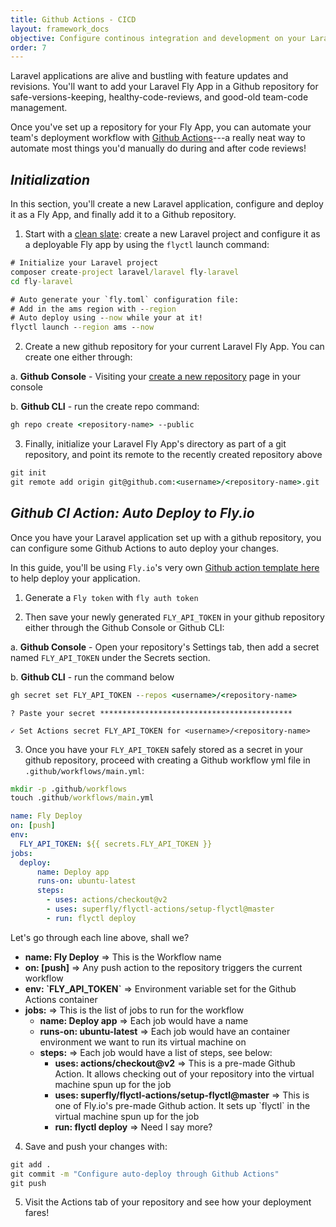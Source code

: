 ```yaml
---
title: Github Actions - CICD
layout: framework_docs
objective: Configure continous integration and development on your Laravel Fly App through Github. 
order: 7
---
```


Laravel applications are alive and bustling with feature updates and revisions. You'll want to add your Laravel Fly App in a Github repository for safe-versions-keeping, healthy-code-reviews, and good-old team-code management.

Once you've set up a repository for your Fly App, you can automate your team's deployment workflow with [Github Actions](https://docs.github.com/en/actions)---a really neat way to automate most things you'd manually do during and after code reviews!

## _Initialization_
In this section, you'll create a new Laravel application, configure and deploy it as a Fly App, and finally add it to a Github repository.

1) Start with a [clean slate](/docs/laravel/): create a new Laravel project and configure it as a deployable Fly app by using the `flyctl` launch command:

```cmd
# Initialize your Laravel project
composer create-project laravel/laravel fly-laravel
cd fly-laravel

# Auto generate your `fly.toml` configuration file: 
# Add in the ams region with --region
# Auto deploy using --now while your at it!
flyctl launch --region ams --now
```

2) Create a new github repository for your current Laravel Fly App. You can create one either through:

a. <b>Github Console</b> - Visiting your [create a new repository](https://github.com/new) page in your console

b. <b>Github CLI</b> - run the create repo command:
```cmd
gh repo create <repository-name> --public
```

3) Finally, initialize your Laravel Fly App's directory as part of a git repository, and point its remote to the recently created repository above</b>
```cmd
git init
git remote add origin git@github.com:<username>/<repository-name>.git
```

## _Github CI Action: Auto Deploy to Fly.io_
Once you have your Laravel application set up with a github repository, you can configure some Github Actions to auto deploy your changes. 

In this guide, you'll be using `Fly.io`'s very own [Github action template here](https://github.com/superfly/flyctl-actions) to help deploy your application.

1) Generate a `Fly token` with `fly auth token`

2) Then save your newly generated `FLY_API_TOKEN` in your github repository either through the Github Console or Github CLI:

a. <b>Github Console</b> - Open your repository's Settings tab, then add a secret named `FLY_API_TOKEN` under the Secrets section.

b. <b>Github CLI</b> - run the command below
```cmd
gh secret set FLY_API_TOKEN --repos <username>/<repository-name>
```
```output
? Paste your secret *******************************************

✓ Set Actions secret FLY_API_TOKEN for <username>/<repository-name>
```

3) Once you have your `FLY_API_TOKEN` safely stored as a secret in your github repository, proceed with creating a Github workflow yml file in `.github/workflows/main.yml`:

```cmd
mkdir -p .github/workflows
touch .github/workflows/main.yml
```
```yml
name: Fly Deploy
on: [push]
env:
  FLY_API_TOKEN: ${{ secrets.FLY_API_TOKEN }}
jobs:
  deploy:
      name: Deploy app
      runs-on: ubuntu-latest
      steps:
        - uses: actions/checkout@v2
        - uses: superfly/flyctl-actions/setup-flyctl@master
        - run: flyctl deploy
```
Let's go through each line above, shall we?
<ul>
  <li><b>name: Fly Deploy</b> => This is the Workflow name</li>
  <li><b>on: [push]</b> => Any push action to the repository triggers the current workflow</li>
  <li><b>env: `FLY_API_TOKEN`</b> => Environment variable set for the Github Actions container</li>
  <li><b>jobs:</b> => This is the list of jobs to run for the workflow
    <ul>
      <li><b>name: Deploy app</b> => Each job would have a name</li>
      <li><b>runs-on: ubuntu-latest</b> => Each job would have an container environment we want to run its virtual machine on</li>
      <li><b>steps:</b> => Each job would have a list of steps, see below:
      <ul>
        <li><b>uses: actions/checkout@v2</b> => This is a pre-made Github Action. It allows checking out of your repository into the virtual machine spun up for the job</li>
        <li><b>uses: superfly/flyctl-actions/setup-flyctl@master</b> => This is one of Fly.io's pre-made Github action. It sets up `flyctl` in the virtual machine spun up for the job</li>
        <li><b>run: flyctl deploy</b> => Need I say more? </li>
      </ul>
      </li>
    </ul>
  </li>
</ul>

4) Save and push your changes with:
```cmd
git add .
git commit -m "Configure auto-deploy through Github Actions"
git push
```

5) Visit the Actions tab of your repository and see how your deployment fares!